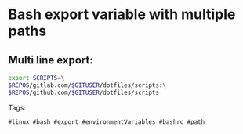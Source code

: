 # Bash export variable with multiple paths

## Multi line export:

```bash
export SCRIPTS=\
$REPOS/gitlab.com/$GITUSER/dotfiles/scripts:\
$REPOS/github.com/$GITUSER/dotfiles/scripts
```

Tags:
  
    #linux #bash #export #environmentVariables #bashrc #path
